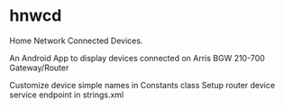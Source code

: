 # hnwcd
Home Network Connected Devices.

An Android App to display devices connected on Arris BGW 210-700 Gateway/Router

Customize device simple names in Constants class
Setup router device service endpoint in strings.xml
